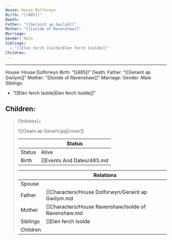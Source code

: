 ```yaml
---
House: House Dolforwyn
Birth: "[[485]]"
Death: 
Father: "[[Geraint ap Gwilym]]"
Mother: "[[Isolde of Ravenshaw]]"
Marriage: 
Gender: Male
Siblings:
  - "[[Elen ferch Isolde|Elen ferch Isolde]]"
Children: 
---
```

---
House: House Dolforwyn
Birth: "[[485]]"
Death:
Father: "[[Geraint ap Gwilym]]"
Mother: "[[Isolde of Ravenshaw]]"
Marriage:
Gender: Male
Siblings:
 - "[[Elen ferch Isolde|Elen ferch Isolde]]"

Children: 
---

 >[!infobox]+
 >
 >![[Owain ap Geraint.jpg|cover]]
 >
 >|| Status   |
> | ---- | ---- |
> |Status| Alive|
> |Birth|[[Events And Dates/485.md|485]] <small>(Age 0)</small>  |
>
>||Relations |
>|--|--------|
>|Spouse|  |
>|Father| [[Characters/House Dolforwyn/Geraint ap Gwilym.md|Geraint ap Gwilym]] |
>|Mother| [[Characters/House Ravenshaw/Isolde of Ravenshaw.md|Isolde of Ravenshaw]] |
>|Siblings|[[Elen ferch Isolde|Elen ferch Isolde]]|
>|Children||
>

